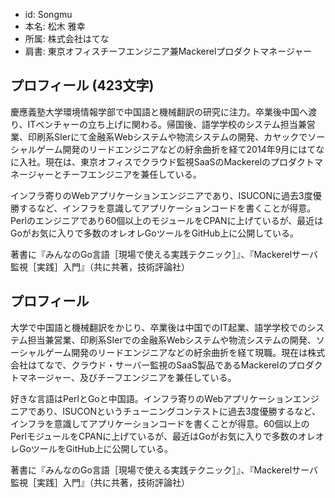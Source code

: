 - id: Songmu
- 本名: 松木 雅幸
- 所属: 株式会社はてな
- 肩書: 東京オフィスチーフエンジニア兼Mackerelプロダクトマネージャー

## プロフィール (423文字)

慶應義塾大学環境情報学部で中国語と機械翻訳の研究に注力。卒業後中国へ渡り、ITベンチャーの立ち上げに関わる。帰国後、語学学校のシステム担当兼営業、印刷系SIerにて金融系Webシステムや物流システムの開発、カヤックでソーシャルゲーム開発のリードエンジニアなどの紆余曲折を経て2014年9月にはてなに入社。現在は、東京オフィスでクラウド監視SaaSのMackerelのプロダクトマネージャーとチーフエンジニアを兼任している。

インフラ寄りのWebアプリケーションエンジニアであり、ISUCONに過去3度優勝するなど、インフラを意識してアプリケーションコードを書くことが得意。Perlのエンジニアであり60個以上のモジュールをCPANに上げているが、最近はGoがお気に入りで多数のオレオレGoツールをGitHub上に公開している。

著書に『みんなのGo言語［現場で使える実践テクニック］』、『Mackerelサーバ監視［実践］入門』（共に共著，技術評論社）

## プロフィール

大学で中国語と機械翻訳をかじり、卒業後は中国でのIT起業、語学学校でのシステム担当兼営業、印刷系SIerでの金融系Webシステムや物流システムの開発、ソーシャルゲーム開発のリードエンジニアなどの紆余曲折を経て現職。現在は株式会社はてなで、クラウド・サーバー監視のSaaS製品であるMackerelのプロダクトマネージャー、及びチーフエンジニアを兼任している。

好きな言語はPerlとGoと中国語。インフラ寄りのWebアプリケーションエンジニアであり、ISUCONというチューニングコンテストに過去3度優勝するなど、インフラを意識してアプリケーションコードを書くことが得意。60個以上のPerlモジュールをCPANに上げているが、最近はGoがお気に入りで多数のオレオレGoツールをGitHub上に公開している。

著書に『みんなのGo言語［現場で使える実践テクニック］』、『Mackerelサーバ監視［実践］入門』（共に共著，技術評論社）
